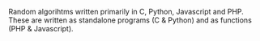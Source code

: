 Random algorihtms written primarily in C, Python, Javascript and PHP. These are written as standalone programs (C & Python)  and as functions (PHP & Javascript).
